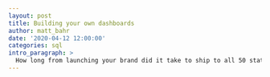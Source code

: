 ```yaml
---
layout: post
title: Building your own dashboards
author: matt_bahr
date: '2020-04-12 12:00:00'
categories: sql
intro_paragraph: >
  How long from launching your brand did it take to ship to all 50 states?
---
```



